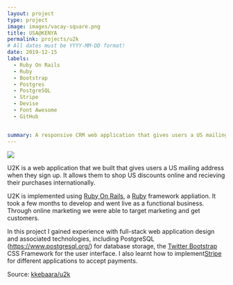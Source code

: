 ```yaml
---
layout: project
type: project
image: images/vacay-square.png
title: USA@KENYA
permalink: projects/u2k
# All dates must be YYYY-MM-DD format!
date: 2019-12-15
labels:
  - Ruby On Rails
  - Ruby
  - Bootstrap
  - Postgres
  - PostgreSQL
  - Stripe
  - Devise
  - Font Awesome
  - GitHub


summary: A responsive CRM web application that gives users a US mailing address to shop US discounts online and recieving their purchases internationally.
---
```


<img class="ui medium right floated rounded image" src="../images/vacay-home-page.png">

U2K is a web application that we built that gives users a US mailing address when they sign up. It allows them to shop US discounts online and recieving their purchases internationally.

U2K is implemented using [Ruby On Rails](https://rubyonrails.org/), a [Ruby](https://www.ruby-lang.org/en/) framework appliation. It took a few months to develop and went live as a functional business. Through online marketing we were able to target marketing and get customers. 


In this project I gained experience with full-stack web application design and associated technologies, including PostgreSQL (https://www.postgresql.org/) for database storage, the [Twitter Bootstrap](http://getbootstrap.com/) CSS Framework for the user interface. I also learnt how to implement[Stripe](https://stripe.com/) for different applications to accept payments.
 
Source: <a href="https://github.com/kkebaara/u2k"><i class="large github icon"></i>kkebaara/u2k</a>


